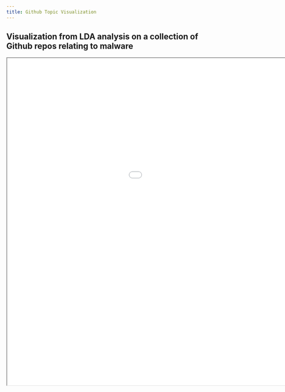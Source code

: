 ```yaml
---
title: Github Topic Visualization
---
```


## Visualization from LDA analysis on a collection of Github repos relating to malware 

<iframe src="{{'/github_readme_vis.html' | relative_url}}" width='1240px' height='860px'></iframe>
